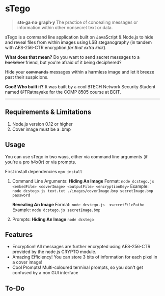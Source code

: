 sTego
=====

> **ste·ga·no·graph·y**
> The practice of concealing messages or information within other nonsecret text or data.

</note>

sTego is a command line application built on JavaScript & Node.js to hide and reveal files from within images using LSB steganography (in tandem with AES-256-CTR encryption <i>for that extra kick</i>).

**What does that mean?**
Do you want to send secret messages to a ~~backdoor~~ friend, but you're afraid of it being deciphered?

Hide your ~~commands~~ messages within a harmless image and let it breeze past their suspicions. 

**Cool! Who built it?**
It was built by a cool BTECH Network Security Student named @TRatnayake for the COMP 8505 course at BCIT. 



----------
Requirements & Limitations
----------------------------
1.	Node.js version 0.12 or higher
2.	Cover image must be a .bmp

Usage
-------
You can use sTego in two ways, either via command line arguments (if you're a pro h4x0r) or via prompts.

First install dependencies `npm install`

1. Command Line Arguments:
**Hiding An Image**
Format: `node dcstego.js <embedFile> <coverImage> <outputFile> <encryptionKey>`
Example: ` node dcstego.js text.txt ./images/coverImage.bmp secretImage.bmp password`


	**Revealing An Image**
Format: `node dcstego.js  <secretFilePath>`
Example: `node dcstego.js secretImage.bmp`


2. Prompts:
**Hiding An Image**
`node dcstego`


Features
-------------
 - Encryption! All messages are further encrypted using AES-256-CTR provided by the node.js CRYPTO module.
 - Amazing Efficiency! You can store 3 bits of information for each pixel in a cover image!
 - Cool Prompts! Multi-coloured terminal prompts, so you don't get confused by a non GUI interface


To-Do
------